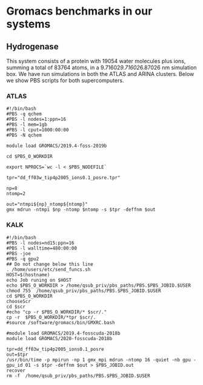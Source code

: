 # Gromacs benchmarks in our systems 

## Hydrogenase 
This system consists of a protein with 19054 water molecules
plus ions, summing a total of 83764 atoms, in a 
9.71602*9.71602*6.87026 nm simulation box. We have run 
simulations in both the ATLAS and ARINA clusters.
Below we show PBS scripts for both supercomputers.

### ATLAS

```
#!/bin/bash
#PBS -q qchem
#PBS -l nodes=1:ppn=16
#PBS -l mem=1gb
#PBS -l cput=1000:00:00
#PBS -N qchem

module load GROMACS/2019.4-foss-2019b

cd $PBS_O_WORKDIR

export NPROCS=`wc -l < $PBS_NODEFILE`

tpr="dd_ff03w_tip4p2005_ions0.1_posre.tpr"

np=8
ntomp=2

out="ntmpi${np}_ntomp${ntomp}"
gmx mdrun -ntmpi $np -ntomp $ntomp -s $tpr -deffnm $out
```

### KALK
```
#!/bin/bash
#PBS -l nodes=nd15:ppn=16
#PBS -l walltime=480:00:00
#PBS -joe
#PBS -q gpu2
## Do not change below this line
. /home/users/etc/send_funcs.sh
HOST=$(hostname)
echo Job runing on $HOST
echo $PBS_O_WORKDIR > /home/qsub_priv/pbs_paths/PBS.$PBS_JOBID.$USER
chmod 755  /home/qsub_priv/pbs_paths/PBS.$PBS_JOBID.$USER
cd $PBS_O_WORKDIR
chooseScr
cd $scr
#echo "cp -r $PBS_O_WORKDIR/* $scr/."
cp -r  $PBS_O_WORKDIR/*tpr $scr/.
#source /software/gromacs/bin/GMXRC.bash

#module load GROMACS/2019.4-fosscuda-2018b
module load GROMACS/2020-fosscuda-2018b

tpr=dd_ff03w_tip4p2005_ions0.1_posre
out=$tpr
/usr/bin/time -p mpirun -np 1 gmx_mpi mdrun -ntomp 16 -quiet -nb gpu -gpu_id 01 -s $tpr -deffnm $out > $PBS_JOBID.out
recover
rm -f  /home/qsub_priv/pbs_paths/PBS.$PBS_JOBID.$USER
```


